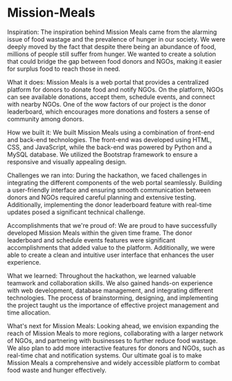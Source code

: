 # Mission-Meals
Inspiration:
The inspiration behind Mission Meals came from the alarming issue of food wastage and the prevalence of hunger in our society. We were deeply moved by the fact that despite there being an abundance of food, millions of people still suffer from hunger. We wanted to create a solution that could bridge the gap between food donors and NGOs, making it easier for surplus food to reach those in need.

What it does:
Mission Meals is a web portal that provides a centralized platform for donors to donate food and notify NGOs. On the platform, NGOs can see available donations, accept them, schedule events, and connect with nearby NGOs. One of the wow factors of our project is the donor leaderboard, which encourages more donations and fosters a sense of community among donors.

How we built it:
We built Mission Meals using a combination of front-end and back-end technologies. The front-end was developed using HTML, CSS, and JavaScript, while the back-end was powered by Python and a MySQL database. We utilized the Bootstrap framework to ensure a responsive and visually appealing design.

Challenges we ran into:
During the hackathon, we faced challenges in integrating the different components of the web portal seamlessly. Building a user-friendly interface and ensuring smooth communication between donors and NGOs required careful planning and extensive testing. Additionally, implementing the donor leaderboard feature with real-time updates posed a significant technical challenge.

Accomplishments that we're proud of:
We are proud to have successfully developed Mission Meals within the given time frame. The donor leaderboard and schedule events features were significant accomplishments that added value to the platform. Additionally, we were able to create a clean and intuitive user interface that enhances the user experience.

What we learned:
Throughout the hackathon, we learned valuable teamwork and collaboration skills. We also gained hands-on experience with web development, database management, and integrating different technologies. The process of brainstorming, designing, and implementing the project taught us the importance of effective project management and time allocation.

What's next for Mission Meals:
Looking ahead, we envision expanding the reach of Mission Meals to more regions, collaborating with a larger network of NGOs, and partnering with businesses to further reduce food wastage. We also plan to add more interactive features for donors and NGOs, such as real-time chat and notification systems. Our ultimate goal is to make Mission Meals a comprehensive and widely accessible platform to combat food waste and hunger effectively.
